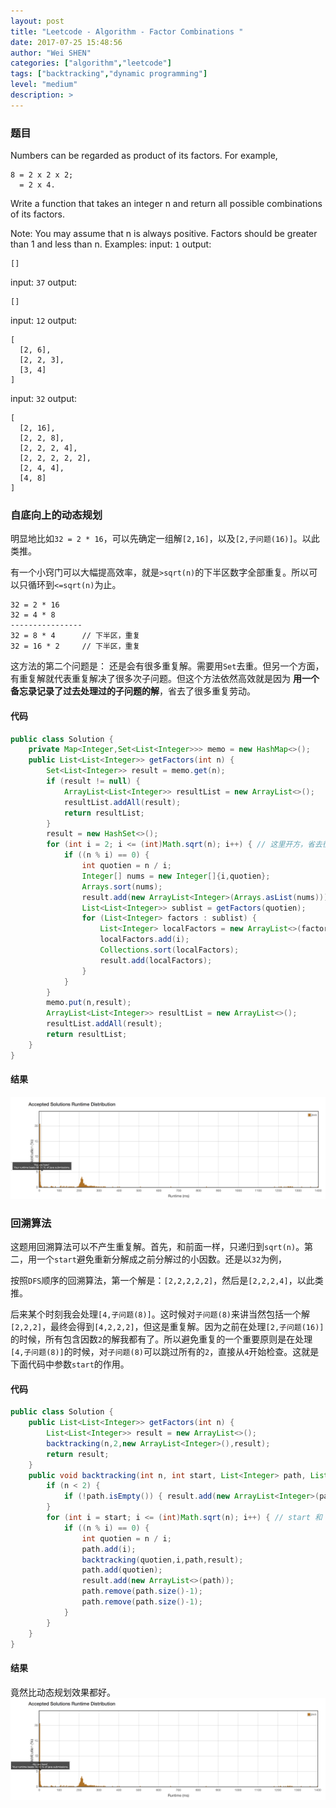 ```yaml
---
layout: post
title: "Leetcode - Algorithm - Factor Combinations "
date: 2017-07-25 15:48:56
author: "Wei SHEN"
categories: ["algorithm","leetcode"]
tags: ["backtracking","dynamic programming"]
level: "medium"
description: >
---
```


### 题目
Numbers can be regarded as product of its factors. For example,
```
8 = 2 x 2 x 2;
  = 2 x 4.
```
Write a function that takes an integer n and return all possible combinations of its factors.

Note:
You may assume that n is always positive.
Factors should be greater than 1 and less than n.
Examples:
input: `1`
output:
```
[]
```
input: `37`
output:
```
[]
```
input: `12`
output:
```
[
  [2, 6],
  [2, 2, 3],
  [3, 4]
]
```
input: `32`
output:
```
[
  [2, 16],
  [2, 2, 8],
  [2, 2, 2, 4],
  [2, 2, 2, 2, 2],
  [2, 4, 4],
  [4, 8]
]
```

### 自底向上的动态规划
明显地比如`32 = 2 * 16`，可以先确定一组解`[2,16]`，以及`[2,子问题(16)]`。以此类推。

有一个小窍门可以大幅提高效率，就是`>sqrt(n)`的下半区数字全部重复。所以可以只循环到`<=sqrt(n)`为止。
```
32 = 2 * 16
32 = 4 * 8
----------------
32 = 8 * 4      // 下半区，重复
32 = 16 * 2     // 下半区，重复
```

这方法的第二个问题是： 还是会有很多重复解。需要用`Set`去重。但另一个方面，有重复解就代表重复解决了很多次子问题。但这个方法依然高效就是因为 **用一个备忘录记录了过去处理过的子问题的解**，省去了很多重复劳动。

#### 代码
```java
public class Solution {
    private Map<Integer,Set<List<Integer>>> memo = new HashMap<>();
    public List<List<Integer>> getFactors(int n) {
        Set<List<Integer>> result = memo.get(n);
        if (result != null) {
            ArrayList<List<Integer>> resultList = new ArrayList<>();
            resultList.addAll(result);
            return resultList;
        }
        result = new HashSet<>();
        for (int i = 2; i <= (int)Math.sqrt(n); i++) { // 这里开方，省去很多重复操作
            if ((n % i) == 0) {
                int quotien = n / i;
                Integer[] nums = new Integer[]{i,quotien};
                Arrays.sort(nums);
                result.add(new ArrayList<Integer>(Arrays.asList(nums)));
                List<List<Integer>> sublist = getFactors(quotien);
                for (List<Integer> factors : sublist) {
                    List<Integer> localFactors = new ArrayList<>(factors);
                    localFactors.add(i);
                    Collections.sort(localFactors);
                    result.add(localFactors);
                }
            }
        }
        memo.put(n,result);
        ArrayList<List<Integer>> resultList = new ArrayList<>();
        resultList.addAll(result);
        return resultList;
    }
}
```

#### 结果
![factor-combinations-1](/images/leetcode/factor-combinations-1.png)


### 回溯算法
这题用回溯算法可以不产生重复解。首先，和前面一样，只递归到`sqrt(n)`。第二，用一个`start`避免重新分解成之前分解过的小因数。还是以`32`为例，

按照`DFS`顺序的回溯算法，第一个解是：`[2,2,2,2,2]`，然后是`[2,2,2,4]`，以此类推。

后来某个时刻我会处理`[4,子问题(8)]`。这时候对`子问题(8)`来讲当然包括一个解`[2,2,2]`，最终会得到`[4,2,2,2]`，但这是重复解。因为之前在处理`[2,子问题(16)]`的时候，所有包含因数`2`的解我都有了。所以避免重复的一个重要原则是在处理`[4,子问题(8)]`的时候，对`子问题(8)`可以跳过所有的`2`，直接从`4`开始检查。这就是下面代码中参数`start`的作用。

#### 代码
```java
public class Solution {
    public List<List<Integer>> getFactors(int n) {
        List<List<Integer>> result = new ArrayList<>();
        backtracking(n,2,new ArrayList<Integer>(),result);
        return result;
    }
    public void backtracking(int n, int start, List<Integer> path, List<List<Integer>> result) {
        if (n < 2) {
            if (!path.isEmpty()) { result.add(new ArrayList<Integer>(path)); } return;
        }
        for (int i = start; i <= (int)Math.sqrt(n); i++) { // start 和 sqrt 是去重的关键
            if ((n % i) == 0) {
                int quotien = n / i;
                path.add(i);
                backtracking(quotien,i,path,result);
                path.add(quotien);
                result.add(new ArrayList<>(path));
                path.remove(path.size()-1);
                path.remove(path.size()-1);
            }
        }
    }
}
```

#### 结果
竟然比动态规划效果都好。
![factor-combinations-2](/images/leetcode/factor-combinations-2.png)
